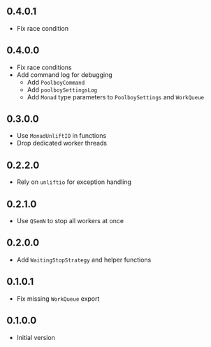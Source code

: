 ## 0.4.0.1

* Fix race condition

## 0.4.0.0

* Fix race conditions
* Add command log for debugging
  * Add `PoolboyCommand`
  * Add `poolboySettingsLog`
  * Add `Monad` type parameters to `PoolboySettings` and `WorkQueue`

## 0.3.0.0

* Use `MonadUnliftIO` in functions
* Drop dedicated worker threads

## 0.2.2.0

* Rely on `unliftio` for exception handling

## 0.2.1.0

* Use `QSemN` to stop all workers at once

## 0.2.0.0

* Add `WaitingStopStrategy` and helper functions

## 0.1.0.1

* Fix missing `WorkQueue` export

## 0.1.0.0

* Initial version
